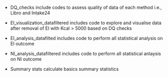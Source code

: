 - DQ_checks include codes to assess quality of data of each method i.e., Libro and Intake24
  
- EI_visualization_datafiltered includes code to explore and visualise data after removal of EI with Kcal > 5000 based on DQ checks
  
- EI_analysis_datafilted includes code to perform all statistical analysis on EI outcome
  
- NI_analysis_datafiltered includes code to perform all statistical anlaysis on NI outcome
  
- Summary stats calculate basics summary statistics 
